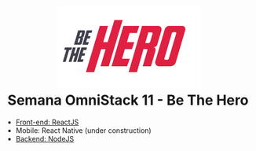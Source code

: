 <h1 align="center">
  <img src="./frontend/src/assets/logo.png">
  <br>
  Semana OmniStack 11 - Be The Hero
</h1>

- [Front-end: ReactJS](/frontend)
- Mobile: React Native (under construction)
- [Backend: NodeJS](/backend)

